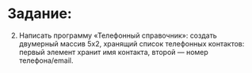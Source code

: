 ﻿# Задание:
2. Написать программу «Телефонный справочник»: создать двумерный массив 5х2, хранящий список телефонных контактов: первый элемент хранит имя контакта, второй — номер телефона/email. 
 